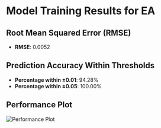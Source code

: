 # Model Training Results for EA

## Root Mean Squared Error (RMSE)
- **RMSE**: 0.0052

## Prediction Accuracy Within Thresholds
- **Percentage within ±0.01**: 94.28%
- **Percentage within ±0.05**: 100.00%

## Performance Plot
![Performance Plot](../imgs/EA.png)
